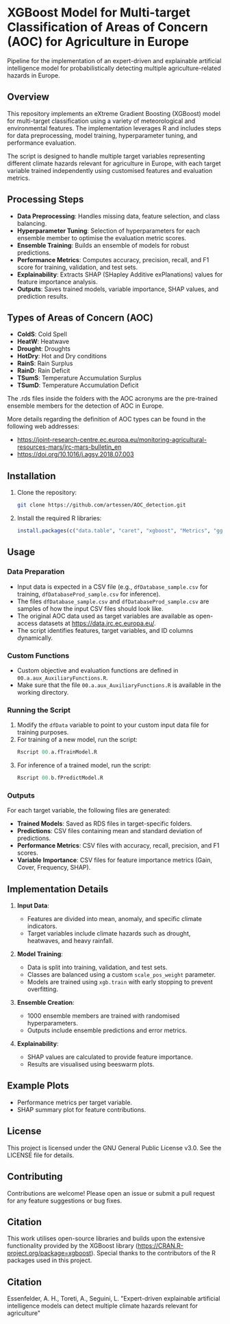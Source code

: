# XGBoost Model for Multi-target Classification of Areas of Concern (AOC) for Agriculture in Europe
Pipeline for the implementation of an expert-driven and explainable artificial intelligence model for probabilistically detecting multiple agriculture-related hazards in Europe. 

## Overview
This repository implements an eXtreme Gradient Boosting (XGBoost) model for multi-target classification using a variety of meteorological and environmental features. The implementation leverages R and includes steps for data preprocessing, model training, hyperparameter tuning, and performance evaluation.

The script is designed to handle multiple target variables representing different climate hazards relevant for agriculture in Europe, with each target variable trained independently using customised features and evaluation metrics.

## Processing Steps
- **Data Preprocessing**: Handles missing data, feature selection, and class balancing.
- **Hyperparameter Tuning**: Selection of hyperparameters for each ensemble member to optimise the evaluation metric scores.
- **Ensemble Training**: Builds an ensemble of models for robust predictions.
- **Performance Metrics**: Computes accuracy, precision, recall, and F1 score for training, validation, and test sets.
- **Explainability**: Extracts SHAP (SHapley Additive exPlanations) values for feature importance analysis.
- **Outputs**: Saves trained models, variable importance, SHAP values, and prediction results.

## Types of Areas of Concern (AOC)
- **ColdS**: Cold Spell
- **HeatW**: Heatwave
- **Drought**: Droughts
- **HotDry**: Hot and Dry conditions
- **RainS**: Rain Surplus
- **RainD**: Rain Deficit
- **TSumS**: Temperature Accumulation Surplus
- **TSumD**: Temperature Accumulation Deficit

The .rds files inside the folders with the AOC acronyms are the pre-trained ensemble members for the detection of AOC in Europe. 

More details regarding the definition of AOC types can be found in the following web addresses:
- https://joint-research-centre.ec.europa.eu/monitoring-agricultural-resources-mars/jrc-mars-bulletin_en
- https://doi.org/10.1016/j.agsy.2018.07.003

## Installation
1. Clone the repository:
   ```bash
   git clone https://github.com/artessen/AOC_detection.git
   ```
2. Install the required R libraries:
   ```R
   install.packages(c("data.table", "caret", "xgboost", "Metrics", "ggplot2", "parallel", "lubridate", "reshape2", "haven", "dplyr", "matrixStats", "tidyverse"))
   ```

## Usage

### Data Preparation
- Input data is expected in a CSV file (e.g., `dfDatabase_sample.csv` for training, `dfDatabaseProd_sample.csv` for inference).
- The files `dfDatabase_sample.csv` and `dfDatabaseProd_sample.csv` are samples of how the input CSV files should look like.
- The original AOC data used as target variables are available as open-access datasets at https://data.jrc.ec.europa.eu/.
- The script identifies features, target variables, and ID columns dynamically.

### Custom Functions
- Custom objective and evaluation functions are defined in `00.a.aux_AuxiliaryFunctions.R`.
- Make sure that the file `00.a.aux_AuxiliaryFunctions.R` is available in the working directory.

### Running the Script
1. Modify the `dfData` variable to point to your custom input data file for training purposes.
2. For training of a new model, run the script:
   ```R
   Rscript 00.a.fTrainModel.R
   ```
3. For inference of a trained model, run the script:
   ```R
   Rscript 00.b.fPredictModel.R
   ```

### Outputs
For each target variable, the following files are generated:
- **Trained Models**: Saved as RDS files in target-specific folders.
- **Predictions**: CSV files containing mean and standard deviation of predictions.
- **Performance Metrics**: CSV files with accuracy, recall, precision, and F1 scores.
- **Variable Importance**: CSV files for feature importance metrics (Gain, Cover, Frequency, SHAP).

## Implementation Details
1. **Input Data**: 
   - Features are divided into mean, anomaly, and specific climate indicators.
   - Target variables include climate hazards such as drought, heatwaves, and heavy rainfall.

2. **Model Training**:
   - Data is split into training, validation, and test sets.
   - Classes are balanced using a custom `scale_pos_weight` parameter.
   - Models are trained using `xgb.train` with early stopping to prevent overfitting.

3. **Ensemble Creation**:
   - 1000 ensemble members are trained with randomised hyperparameters.
   - Outputs include ensemble predictions and error metrics.

4. **Explainability**:
   - SHAP values are calculated to provide feature importance.
   - Results are visualised using beeswarm plots.

## Example Plots
- Performance metrics per target variable.
- SHAP summary plot for feature contributions.

## License
This project is licensed under the GNU General Public License v3.0. See the LICENSE file for details.

## Contributing
Contributions are welcome! Please open an issue or submit a pull request for any feature suggestions or bug fixes.

## Citation
This work utilises open-source libraries and builds upon the extensive functionality provided by the XGBoost library (https://CRAN.R-project.org/package=xgboost). Special thanks to the contributors of the R packages used in this project.

## Citation
Essenfelder, A. H., Toreti, A., Seguini, L. "Expert-driven explainable artificial intelligence models can detect multiple climate hazards relevant for agriculture"
